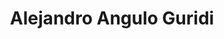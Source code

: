 ---
layout: author
title: "Alejandro Angulo Guridi"
feature:
img: 
city-born:
date-born: 
city-death: 
date-death:
nacionalidad:
---